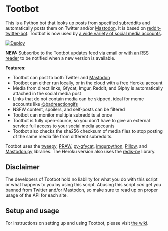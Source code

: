 # Tootbot

This is a Python bot that looks up posts from specified subreddits and automatically posts them on Twitter and/or [Mastodon](https://joinmastodon.org/). It is based on [reddit-twitter-bot](https://github.com/rhiever/reddit-twitter-bot). Tootbot is now used by [a wide variety of social media accounts](https://github.com/corbindavenport/tootbot/wiki/Accounts-using-Tootbot).

[![Deploy](https://www.herokucdn.com/deploy/button.svg)](https://heroku.com/deploy)

**NEW:** Subscribe to the Tootbot updates feed [via email](https://feedburner.google.com/fb/a/mailverify?uri=tootbot) or [with an RSS reader](http://feeds.feedburner.com/tootbot) to be notified when a new version is available.

**Features:**

* Tootbot can post to both Twitter and [Mastodon](https://joinmastodon.org/)
* Tootbot can either run locally, or in the cloud with a free Heroku account
* Media from direct links, Gfycat, Imgur, Reddit, and Giphy is automatically attached in the social media post
* Links that do not contain media can be skipped, ideal for meme accounts like [@badreactiongifs](https://twitter.com/badreactiongifs)
* NSFW content, spoilers, and self-posts can be filtered
* Tootbot can monitor multiple subreddits at once
* Tootbot is fully open-source, so you don't have to give an external service full access to your social media accounts
* Tootbot also checks the sha256 checksum of media files to stop posting of the same media file from different subreddits.

Tootbot uses the [tweepy](https://github.com/tweepy/tweepy), [PRAW](https://praw.readthedocs.io/en/latest/), [py-gfycat](https://github.com/ankeshanand/py-gfycat), [imgurpython](https://github.com/Imgur/imgurpython), [Pillow](https://github.com/python-pillow/Pillow), and [Mastodon.py](https://github.com/halcy/Mastodon.py) libraries. The Heroku version also uses the [redis-py](https://github.com/andymccurdy/redis-py) library.

## Disclaimer

The developers of Tootbot hold no liability for what you do with this script or what happens to you by using this script. Abusing this script *can* get you banned from Twitter and/or Mastodon, so make sure to read up on proper usage of the API for each site.

## Setup and usage

For instructions on setting up and using Tootbot, please visit [the wiki](https://github.com/corbindavenport/tootbot/wiki).